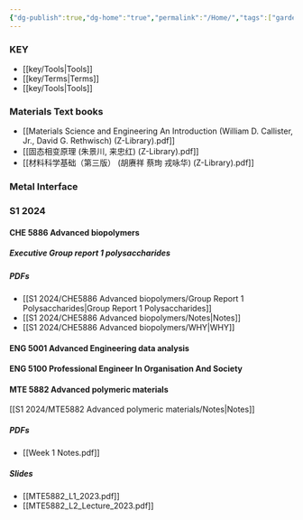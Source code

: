 ```yaml
---
{"dg-publish":true,"dg-home":"true","permalink":"/Home/","tags":["gardenEntry"],"dgPassFrontmatter":true}
---
```


### KEY
-  [[key/Tools\|Tools]]
- [[key/Terms\|Terms]]
- [[key/Tools\|Tools]]
### Materials Text books
- [[Materials Science and Engineering An Introduction (William D. Callister, Jr., David G. Rethwisch) (Z-Library).pdf]]
- [[固态相变原理 (朱景川, 来忠红) (Z-Library).pdf]]
- [[材料科学基础（第三版） (胡赓祥  蔡珣  戎咏华) (Z-Library).pdf]]
### Metal Interface
### S1 2024
#### CHE 5886 Advanced biopolymers
##### Executive Group report 1 polysaccharides
##### PDFs
-  [[S1 2024/CHE5886 Advanced biopolymers/Group Report 1 Polysaccharides\|Group Report 1 Polysaccharides]]
- [[S1 2024/CHE5886 Advanced biopolymers/Notes\|Notes]]
- [[S1 2024/CHE5886 Advanced biopolymers/WHY\|WHY]]
#### ENG 5001 Advanced Engineering data analysis
#### ENG 5100 Professional Engineer In Organisation And Society
#### MTE 5882 Advanced polymeric materials
[[S1 2024/MTE5882  Advanced polymeric materials/Notes\|Notes]]
##### PDFs
- [[Week 1 Notes.pdf]]
##### Slides
- [[MTE5882_L1_2023.pdf]]
- [[MTE5882_L2_Lecture_2023.pdf]]

